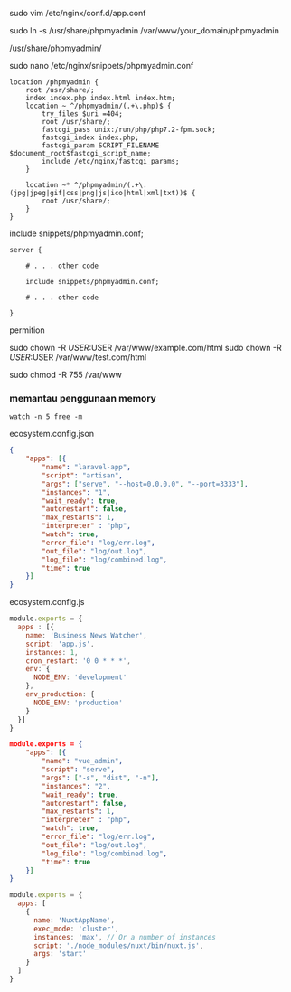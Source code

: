 sudo vim /etc/nginx/conf.d/app.conf 

sudo ln -s /usr/share/phpmyadmin /var/www/your_domain/phpmyadmin

/usr/share/phpmyadmin/

sudo nano /etc/nginx/snippets/phpmyadmin.conf
```
location /phpmyadmin {
    root /usr/share/;
    index index.php index.html index.htm;
    location ~ ^/phpmyadmin/(.+\.php)$ {
        try_files $uri =404;
        root /usr/share/;
        fastcgi_pass unix:/run/php/php7.2-fpm.sock;
        fastcgi_index index.php;
        fastcgi_param SCRIPT_FILENAME $document_root$fastcgi_script_name;
        include /etc/nginx/fastcgi_params;
    }

    location ~* ^/phpmyadmin/(.+\.(jpg|jpeg|gif|css|png|js|ico|html|xml|txt))$ {
        root /usr/share/;
    }
}
```

include snippets/phpmyadmin.conf;

```
server {

    # . . . other code

    include snippets/phpmyadmin.conf;

    # . . . other code 

}
```


permition

sudo chown -R $USER:$USER /var/www/example.com/html
sudo chown -R $USER:$USER /var/www/test.com/html

sudo chmod -R 755 /var/www

### memantau penggunaan memory

```
watch -n 5 free -m
```


ecosystem.config.json

```json
{
    "apps": [{
        "name": "laravel-app",
        "script": "artisan",
        "args": ["serve", "--host=0.0.0.0", "--port=3333"],
        "instances": "1",
        "wait_ready": true,
        "autorestart": false,
        "max_restarts": 1,
        "interpreter" : "php",
        "watch": true,
        "error_file": "log/err.log",
        "out_file": "log/out.log",
        "log_file": "log/combined.log",
        "time": true
    }]
}
```

ecosystem.config.js

```js
module.exports = {
  apps : [{
    name: 'Business News Watcher',
    script: 'app.js',
    instances: 1,
    cron_restart: '0 0 * * *',
    env: {
      NODE_ENV: 'development'
    },
    env_production: {
      NODE_ENV: 'production'
    }
  }]
}
```


```json
module.exports = {
    "apps": [{
        "name": "vue_admin",
        "script": "serve",
        "args": ["-s", "dist", "-n"],
        "instances": "2",
        "wait_ready": true,
        "autorestart": false,
        "max_restarts": 1,
        "interpreter" : "php",
        "watch": true,
        "error_file": "log/err.log",
        "out_file": "log/out.log",
        "log_file": "log/combined.log",
        "time": true
    }]
}
```

```js
module.exports = {
  apps: [
    {
      name: 'NuxtAppName',
      exec_mode: 'cluster',
      instances: 'max', // Or a number of instances
      script: './node_modules/nuxt/bin/nuxt.js',
      args: 'start'
    }
  ]
}
```

